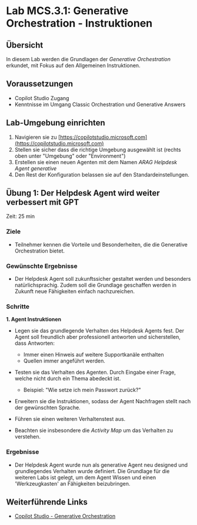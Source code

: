 # Lab MCS.3.1: Generative Orchestration - Instruktionen

## Übersicht
In diesem Lab werden die Grundlagen der *Generative Orchestration* erkundet, mit Fokus auf den Allgemeinen Instruktionen.

## Voraussetzungen
- Copilot Studio Zugang
- Kenntnisse im Umgang Classic Orchestration und Generative Answers

## Lab-Umgebung einrichten
1. Navigieren sie zu [https://copilotstudio.microsoft.com](https://copilotstudio.microsoft.com)
2. Stellen sie sicher dass die richtige Umgebung ausgewählt ist (rechts oben unter "Umgebung" oder "Environment")
3. Erstellen sie einen neuen Agenten mit dem Namen *ARAG Helpdesk Agent generative* 
4. Den Rest der Konfiguration belassen sie auf den Standardeinstellungen.

## Übung 1: Der Helpdesk Agent wird weiter verbessert mit GPT
Zeit: 25 min
### Ziele
- Teilnehmer kennen die Vorteile und Besonderheiten, die die Generative Orchestration bietet.

### Gewünschte Ergebnisse
-  Der Helpdesk Agent soll zukunftssicher gestaltet werden und besonders natürlichsprachig. Zudem soll die Grundlage geschaffen werden in Zukunft neue Fähigkeiten einfach nachzureichen.

### Schritte

**1. Agent Instruktionen**

- Legen sie das grundlegende Verhalten des Helpdesk Agents fest. Der Agent soll freundlich aber professionell antworten und sicherstellen, dass Antworten:

    - Immer einen Hinweis auf weitere Supportkanäle enthalten
    - Quellen immer angeführt werden.

- Testen sie das Verhalten des Agenten. Durch Eingabe einer Frage, welche nicht durch ein Thema abedeckt ist. 
    - Beispiel: "Wie setze ich mein Passwort zurück?"

- Erweitern sie die Instruktionen, sodass der Agent Nachfragen stellt nach der gewünschten Sprache.
- Führen sie einen weiteren Verhaltenstest aus.
- Beachten sie insbesondere die *Activity Map* um das Verhalten zu verstehen.

### Ergebnisse
- Der Helpdesk Agent wurde nun als generative Agent neu designed und grundlegendes Verhalten wurde definiert. Die Grundlage für die weiteren Labs ist gelegt, um dem Agent Wissen und einen 'Werkzeugkasten' an Fähigkeiten beizubringen.


## Weiterführende Links
- [Copilot Studio - Generative Orchestration](https://learn.microsoft.com/en-us/microsoft-copilot-studio/advanced-generative-actions)
